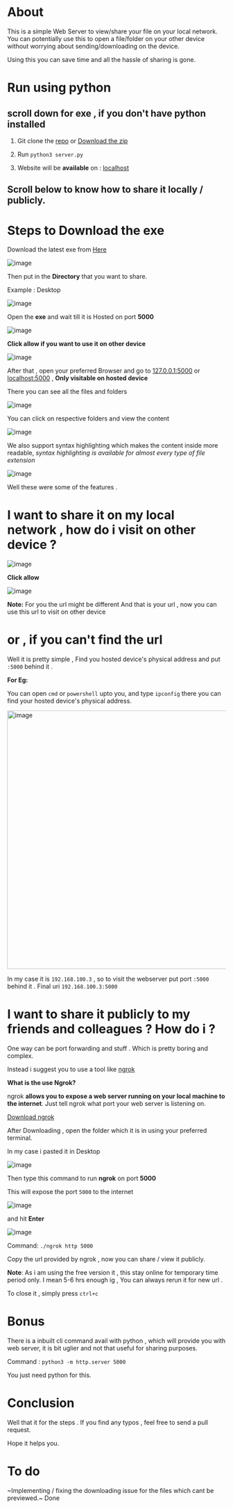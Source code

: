 
# About 

This is a simple Web Server to view/share your file on your local network.
You can potentially use this to open a file/folder on your other device without worrying about sending/downloading on the device.

Using this you can save time and all the hassle of sharing is gone.

# Run using python

## scroll down for exe , if you don't have python installed

1) Git clone the [repo](https://github.com/DHRUV-CODER/Web-Server.git) or  [Download the zip](https://github.com/DHRUV-CODER/Web-Server/archive/refs/heads/main.zip)

2) Run `python3 server.py`

3) Website will be **available** on : [localhost](http://localhost:5000/)

## Scroll below to know how to share it locally / publicly.

# Steps to Download the exe


Download the latest exe from [Here](https://github.com/DHRUV-CODER/Web-Server/releases/tag/exe)

![image](https://user-images.githubusercontent.com/60794694/142603655-7fea010b-c8dc-4ca4-9b51-d02e12fea577.png)

Then put in the **Directory** that you want to share.

Example : Desktop 

![image](https://user-images.githubusercontent.com/60794694/142603997-a5e8f717-4b2e-4951-8a8c-a3f3b2fb3077.png)

Open the **exe** and wait till it is Hosted on port **5000** 

![image](https://user-images.githubusercontent.com/60794694/142611196-ae0c5b9c-dedf-44f3-82a3-e1fdac4964fc.png)

**Click allow if you want to use it on other device**

![image](https://user-images.githubusercontent.com/60794694/142611295-d4d848db-a83b-4865-92ac-6415db691b8d.png)


After that , open your preferred Browser and go to [127.0.0.1:5000](http://127.0.0.1:5000/) or [localhost:5000](http://localhost:5000/) , **Only visitable on hosted device**

There you can see all the files and folders 

![image](https://user-images.githubusercontent.com/60794694/142604591-6db3a7e9-e6a8-49a8-bd1d-79137f7e275c.png)

You can click on respective folders and view the content

![image](https://user-images.githubusercontent.com/60794694/142604961-a3df5129-2a64-47a8-ab64-9d01f0a3a002.png)

We also support syntax highlighting which makes the content inside more readable, *syntax highlighting is available for almost every type of file extension* 

![image](https://user-images.githubusercontent.com/60794694/142605205-59267dec-71b2-4889-a688-47d46201c5b6.png)

Well these were some of the features .

# I want to share it on my local network , how do i visit on other device ?

![image](https://user-images.githubusercontent.com/60794694/142610960-3b1377b8-4be5-4600-addd-acb62a0c5701.png)

**Click allow**

![image](https://user-images.githubusercontent.com/60794694/142611839-d84f56dc-7a15-47c2-923a-80c2062094ab.png)

**Note:** For you the url might be different
And that is your url , now you can use this url to visit on other device

# or , if you can't find the url

Well it is pretty simple , Find you hosted device's physical address  and put `:5000` behind it .

**For Eg:**

You can open `cmd` or `powershell` upto you, and type `ipconfig` there you can find your hosted device's physical address.
 

<img width="595" alt="image" src="https://user-images.githubusercontent.com/60794694/142606159-ddc9aaa8-733c-46f0-9c04-0bea6f8b7dd8.png">

 In my case it is `192.168.100.3` , so to visit the webserver put  port `:5000` behind it . Final uri `192.168.100.3:5000`
# I want to share it publicly to my friends and colleagues ? How do i ?

One way can be port forwarding and stuff . Which is pretty boring and complex.

Instead i suggest you to use a tool like [ngrok](https://ngrok.com/)

**What is the use Ngrok?**

ngrok  **allows you to expose a web server running on your local machine to the internet**. Just tell ngrok what port your web server is listening on.

[Download ngrok](https://ngrok.com/download)

After Downloading , open the folder which it is in using your preferred terminal.  

In my case i pasted it in Desktop 

![image](https://user-images.githubusercontent.com/60794694/142607864-633fa941-e7df-40c6-8275-1161b2dd90fc.png)

Then type this command to run **ngrok** on port **5000**

This will expose the port `5000` to the internet

![image](https://user-images.githubusercontent.com/60794694/142608254-0e3b0132-a295-49d4-b1d4-dc6c9ed19343.png)

and hit **Enter**

![image](https://user-images.githubusercontent.com/60794694/142608366-2ffbb5a8-18e8-46ae-bb5d-c946fa56323a.png)

Command: `./ngrok http 5000`

Copy the url  provided by ngrok , now you can share / view it publicly.

**Note**: As i am using the free version it , this stay online for temporary time period only. I mean 5-6 hrs enough ig , You can always rerun it for new url .

To close it , simply press `ctrl+c`

# Bonus
There is a inbuilt cli command avail with python , which will provide you with web server, it is bit uglier and not that useful for sharing purposes.

Command : `python3 -m http.server 5000`

You just need python for this. 

# Conclusion

Well that it for the steps . If you find any typos , feel free to send a pull request.

Hope it helps you. 

# To do 

~Implementing / fixing the downloading issue for the files which cant be previewed.~ Done
